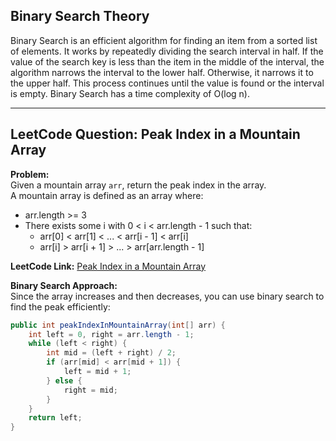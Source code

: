 ## Binary Search Theory

Binary Search is an efficient algorithm for finding an item from a sorted list of elements. It works by repeatedly dividing the search interval in half. If the value of the search key is less than the item in the middle of the interval, the algorithm narrows the interval to the lower half. Otherwise, it narrows it to the upper half. This process continues until the value is found or the interval is empty. Binary Search has a time complexity of O(log n).

---

## LeetCode Question: Peak Index in a Mountain Array

**Problem:**  
Given a mountain array `arr`, return the peak index in the array.  
A mountain array is defined as an array where:

- arr.length >= 3
- There exists some i with 0 < i < arr.length - 1 such that:
    - arr[0] < arr[1] < ... < arr[i - 1] < arr[i]
    - arr[i] > arr[i + 1] > ... > arr[arr.length - 1]

**LeetCode Link:** [Peak Index in a Mountain Array](https://leetcode.com/problems/peak-index-in-a-mountain-array/)

**Binary Search Approach:**  
Since the array increases and then decreases, you can use binary search to find the peak efficiently:

```java
public int peakIndexInMountainArray(int[] arr) {
    int left = 0, right = arr.length - 1;
    while (left < right) {
        int mid = (left + right) / 2;
        if (arr[mid] < arr[mid + 1]) {
            left = mid + 1;
        } else {
            right = mid;
        }
    }
    return left;
}
```